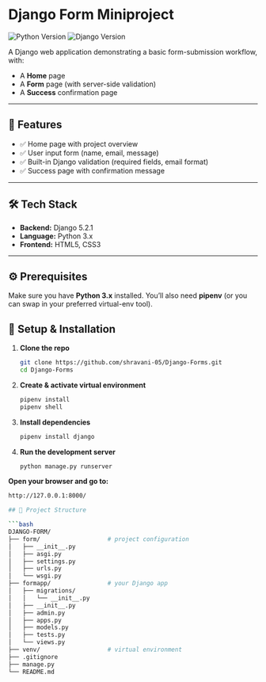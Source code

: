 # Django Form Miniproject

![Python Version](https://img.shields.io/badge/python-3.x-blue)
![Django Version](https://img.shields.io/badge/django-5.2.1-green)

A Django web application demonstrating a basic form-submission workflow, with:

- A **Home** page  
- A **Form** page (with server-side validation)  
- A **Success** confirmation page  

---

## 🎯 Features

- ✅ Home page with project overview  
- ✅ User input form (name, email, message)  
- ✅ Built-in Django validation (required fields, email format)  
- ✅ Success page with confirmation message  

---

## 🛠 Tech Stack

- **Backend:** Django 5.2.1  
- **Language:** Python 3.x  
- **Frontend:** HTML5, CSS3  

---

## ⚙️ Prerequisites

Make sure you have **Python 3.x** installed. You’ll also need **pipenv** (or you can swap in your preferred virtual-env tool).

## 🚀 Setup & Installation

1. **Clone the repo**
   ```bash
   git clone https://github.com/shravani-05/Django-Forms.git
   cd Django-Forms
2. **Create & activate virtual environment**
   ```bash
   pipenv install        
   pipenv shell
3. **Install dependencies**
   ```bash
   pipenv install django
4. **Run the development server**
   ```bash
   python manage.py runserver
**Open your browser and go to:**
```bash
http://127.0.0.1:8000/

## 📁 Project Structure

```bash
DJANGO-FORM/
├── form/                   # project configuration
│   ├── __init__.py
│   ├── asgi.py
│   ├── settings.py
│   ├── urls.py
│   └── wsgi.py
├── formapp/                # your Django app
│   ├── migrations/
│   │   └── __init__.py
│   ├── __init__.py
│   ├── admin.py
│   ├── apps.py
│   ├── models.py
│   ├── tests.py
│   └── views.py
├── venv/                   # virtual environment
├── .gitignore
├── manage.py
└── README.md
